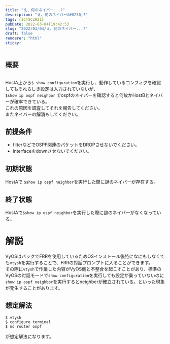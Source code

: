 ```yaml
---
title: "え、何のネイバー...?"
description: "え、何のネイバー&#8230;?"
tags: [ICTSC2021]
pubDate: 2022-03-04T19:42:53
slug: "2022/03/04/え、何のネイバー...?"
draft: false
renderer: "html"
sticky: 
---
```



<h2 id="%E6%A6%82%E8%A6%81">概要&nbsp;<a href="https://wiki.ictsc.net/ictsc2021-winter/problems/possive:ospf/blog/#%E6%A6%82%E8%A6%81"></a>&nbsp;</h2>



<figure class="wp-block-image"><img decoding="async" src="https://i.imgur.com/MxjmWyl.png.webp" alt=""/></figure>



<p>HostA上から<code>$ show configuration</code>を実行し、動作しているコンフィグを確認してもそれらしき設定は入力されていないが、<br><code>$show ip ospf neighbor</code>&nbsp;でospfのネイバーを確認すると何故かHostBとネイバーが確率できている。<br>これの原因を調査してそれを報告してください。<br>またネイバーの解消もしてください。</p>



<h2 id="%E5%89%8D%E6%8F%90%E6%9D%A1%E4%BB%B6">前提条件&nbsp;<a href="https://wiki.ictsc.net/ictsc2021-winter/problems/possive:ospf/blog/#%E5%89%8D%E6%8F%90%E6%9D%A1%E4%BB%B6"></a>&nbsp;</h2>



<ul><li>filterなどでOSPF関連のパケットをDROPさせないでください。</li><li>interfaceをdownさせないでください。</li></ul>



<h2 id="%E5%88%9D%E6%9C%9F%E7%8A%B6%E6%85%8B">初期状態&nbsp;<a href="https://wiki.ictsc.net/ictsc2021-winter/problems/possive:ospf/blog/#%E5%88%9D%E6%9C%9F%E7%8A%B6%E6%85%8B"></a>&nbsp;</h2>



<p>HostAで&nbsp;<code>$show ip ospf neighbor</code>を実行した際に謎のネイバーが存在する。</p>



<h2 id="%E7%B5%82%E4%BA%86%E7%8A%B6%E6%85%8B">終了状態&nbsp;<a href="https://wiki.ictsc.net/ictsc2021-winter/problems/possive:ospf/blog/#%E7%B5%82%E4%BA%86%E7%8A%B6%E6%85%8B"></a>&nbsp;</h2>



<p>HostAで<code>$show ip ospf neighbor</code>を実行した際に謎のネイバーがなくなっている。</p>



<h1 id="%E8%A7%A3%E8%AA%AC">解説&nbsp;<a href="https://wiki.ictsc.net/ictsc2021-winter/problems/possive:ospf/blog/#%E8%A7%A3%E8%AA%AC"></a>&nbsp;</h1>



<p>VyOSはバックでFRRを使用しているためOSインストール後特になにもしなくても<code>vtysh</code>を実行することで、FRRの対話プロンプトに入ることができます。<br>その際に<code>vtysh</code>で作業した内容がVyOS側と不整合を起こすことがあり、標準のVyOSの対話モードで<code>show configuration</code>を実行しても設定が乗っていないのに<code>show ip ospf neighbor</code>を実行するとneighberが確立されている。といった現象が発生することがあります。</p>



<h2 id="%E6%83%B3%E5%AE%9A%E8%A7%A3%E6%B3%95">想定解法&nbsp;<a href="https://wiki.ictsc.net/ictsc2021-winter/problems/possive:ospf/blog/#%E6%83%B3%E5%AE%9A%E8%A7%A3%E6%B3%95"></a>&nbsp;</h2>


<div class="wp-block-syntaxhighlighter-code "><pre class="brush: plain; title: ; title: ; notranslate" title=""><code>$ vtysh
$ configure terminal
$ no router ospf
</code></pre></div>


<p>が想定解法になります。</p>
